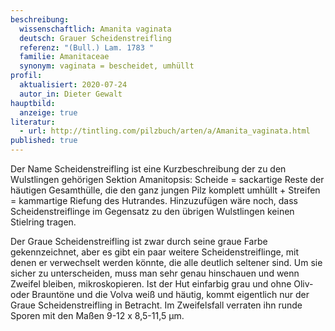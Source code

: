 ```yaml
---
beschreibung:
  wissenschaftlich: Amanita vaginata
  deutsch: Grauer Scheidenstreifling
  referenz: "(Bull.) Lam. 1783 "
  familie: Amanitaceae
  synonym: vaginata = bescheidet, umhüllt
profil:
  aktualisiert: 2020-07-24
  autor_in: Dieter Gewalt
hauptbild:
  anzeige: true
literatur:
  - url: http://tintling.com/pilzbuch/arten/a/Amanita_vaginata.html
published: true
---
```

Der Name Scheidenstreifling ist eine Kurzbeschreibung der zu den Wulstlingen gehörigen Sektion Amanitopsis: Scheide = sackartige Reste der häutigen Gesamthülle, die den ganz jungen Pilz komplett umhüllt + Streifen = kammartige Riefung des Hutrandes. Hinzuzufügen wäre noch, dass Scheidenstreiflinge im Gegensatz zu den übrigen Wulstlingen keinen Stielring tragen.

Der Graue Scheidenstreifling ist zwar durch seine graue Farbe gekennzeichnet, aber es gibt ein paar weitere Scheidenstreiflinge, mit denen er verwechselt werden könnte, die alle deutlich seltener sind. Um sie sicher zu unterscheiden, muss man sehr genau hinschauen und wenn Zweifel bleiben, mikroskopieren. Ist der Hut einfarbig grau und ohne Oliv- oder Brauntöne und die Volva weiß und häutig, kommt eigentlich nur der Graue Scheidenstreifling in Betracht. Im Zweifelsfall verraten ihn runde Sporen mit den Maßen 9-12 x 8,5-11,5 µm.